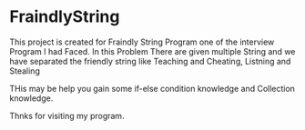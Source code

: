 # FraindlyString

This project is created for Fraindly String Program one of the interview Program I had Faced.
In this Problem There are given multiple String and we have separated the friendly string like Teaching and Cheating, Listning and Stealing

THis may be help you gain some if-else condition knowledge and Collection knowledge.



Thnks for visiting my program.


